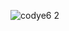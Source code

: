 <!--


### Hi there 👋
**ankthba/ankthba** is a ✨ _special_ ✨ repository because its `README.md` (this file) appears on your GitHub profile.

Here are some ideas to get you started:

- 🔭 I’m currently working on ...
- 🌱 I’m currently learning ...
- 👯 I’m looking to collaborate on ...
- 🤔 I’m looking for help with ...
- 💬 Ask me about ...
- 📫 How to reach me: ...
- 😄 Pronouns: ...
- ⚡ Fun fact: ...

### Hi there ✌🏻
- 🔭 I’m currently working on FRC robotics projects (prev FTC)
  - FRC WPILibC++ (competent)
  - FTC Java SDK (proficient)
- 💻 I have experience in:
  -  Java (expert)
  -  C (competent)
  -  C# (competent)
  -  C++ (proficient)
  -  Python (expert)
  -  JS (proficient)
  -  HTML + CSS (expert)
  -  Swift (novice)
- 🌱 I'm currently improving:
  - Swift skills
- 📫 How to reach me:
  - aniketh.contact@gmail.com

-->


![codye6 2](https://github.com/ankthba/ankthba/assets/87498209/a671875c-3130-4fec-bbc7-27e33592e3a9)




